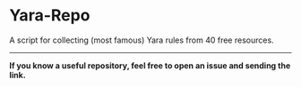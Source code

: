 # Yara-Repo
A script for collecting (most famous) Yara rules from 40 free resources.

-------------------------------------
**If you know a useful repository, feel free to open an issue and sending the link.**
